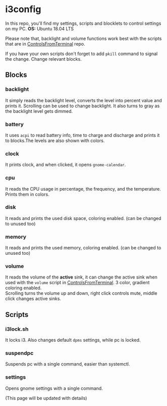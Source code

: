 # i3config
In this repo, you'll find my settings, scripts and blocklets to control settings on my PC. 
**OS:** Ubuntu 18.04 LTS

Please note that, backlight and volume functions work best with the scripts that are in [ControlsFromTerminal](https://github.com/evolozzy/ControlsFromTerminal) repo. 

If you have your own scripts don't forget to add `pkill` command to signal the change. Change relevant blocks.

## Blocks
### backlight 
It simply reads the backlight level, converts the level into percent value and prints it. Scrolling can be used to change backlight. It also turns to gray as the backlight level gets dimmed.


### battery
It uses `acpi` to read battery info, time to charge and discharge and prints it to blocks.The levels are also shown with colors. 


### clock
It prints clock, and when clicked, it opens `gnome-calendar`.


### cpu
It reads the CPU usage in percentage, the frequency, and the temperature. Prints them in colors. 


### disk
It reads and prints the used disk space, coloring enabled. (can be changed to unused too)


### memory
It reads and prints the used memory, coloring enabled. (can be changed to unused too)


### volume
It reads the volume of the **active** sink, it can change the active sink when used with the `volume` script in [ControlsFromTerminal](https://github.com/evolozzy/ControlsFromTerminal).
3 color, gradient coloring enabled.  
Scrolling turns the volume up and down, right click controls mute, middle click changes active sinks.

## Scripts 
### i3lock.sh
It locks i3. Also changes default `dpms` settings, while pc is locked. 

### suspendpc 
Suspends pc with a single command, easier than systemctl.

### settings
Opens gnome settings with a single command.


(This page will be updated with details)


